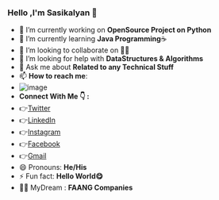 ### Hello ,I'm Sasikalyan 👋

- 🔭 I’m currently working on **OpenSource Project on Python**
- 🌱 I’m currently learning **Java Programming**☕
- 👯 I’m looking to collaborate on 🤷‍♂️
- 🤔 I’m looking for help with **DataStructures & Algorithms**
- 💬 Ask me about **Related to any Technical Stuff**
- 📫 **How to reach me**:
- ![image](https://user-images.githubusercontent.com/67740644/124905249-7c4ee100-e003-11eb-880b-32e875f2192e.png)
- **Connect With Me 👇 :**
- 👉[Twitter](https://twitter.com/iamSasikalyan)
- 👉[LinkedIn](https://www.linkedin.com/in/sasikalyan-kanakam-857b40197/)
- 👉[Instagram](https://www.instagram.com/sasikalyan__tagore__/)
- 👉[Facebook](https://www.facebook.com/sasikalyan.kanakam/)
- 👉[Gmail](kanakamsasikalyan1@gmail.com)
- 😄 Pronouns: **He/His**
- ⚡ Fun fact: **Hello World😋**
- 🐱‍🏍 MyDream : **FAANG Companies**
